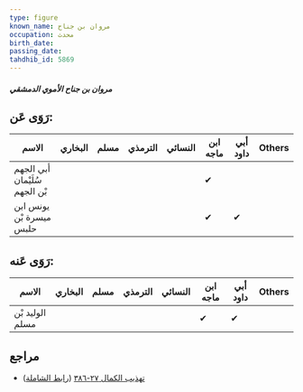 ```yaml
---
type: figure
known_name: مروان بن جناح
occupation: محدث
birth_date:
passing_date:
tahdhib_id: 5869
---
```

##### مروان بن جناح الأموي الدمشقي

## رَوَى عَن:
| الاسم                         | البخاري | مسلم | الترمذي | النسائي | ابن ماجه | أبي داود | Others |
| ----------------------------- | ------- | ---- | ------- | ------- | -------- | -------- | ------ |
| أبي الجهم سُلَيْمان بْن الجهم |         |      |         |         | ✔        |          |        |
| يونس ابن ميسرة بْن حلبس       |         |      |         |         | ✔        | ✔        |        |
## رَوَى عَنه:
| الاسم           | البخاري | مسلم | الترمذي | النسائي | ابن ماجه | أبي داود | Others |
| --------------- | ------- | ---- | ------- | ------- | -------- | -------- | ------ |
| الوليد بْن مسلم |         |      |         |         | ✔        | ✔        |        |
## مراجع
- [تهذيب الكمال ٢٧-٣٨٦](obsidian://open?vault=Tahdhib-al-Kamal&file=Figures/٥٨٦٩-مروان%20بن%20جناح%20الأموي%20الدمشقي) ([رابط الشاملة](https://shamela.ws/book/3722/14775))